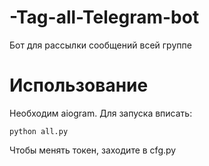 # -Tag-all-Telegram-bot
Бот для рассылки сообщений всей группе
# Использование
Необходим aiogram. Для запуска вписать:<br>
```console
python all.py
```
Чтобы менять токен, заходите в cfg.py
